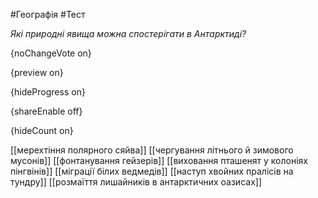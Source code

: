 #Географія #Тест

*Які природні явища можна спостерігати в Антарктиді?*

{noChangeVote on}

{preview on}

{hideProgress on}

{shareEnable off}

{hideCount on}

[[мерехтіння полярного сяйва]]
[[чергування літнього й зимового мусонів]]
[[фонтанування гейзерів]]
[[виховання пташенят у колоніях пінгвінів]]
[[міграції білих ведмедів]]
[[наступ хвойних пралісів на тундру]]
[[розмаїття лишайників в антарктичних оазисах]]
